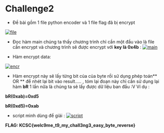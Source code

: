 # **Challenge2**
- Đề bài gồm 1 file python encoder và 1 file flag đã bị encrypt

[![file](https://raw.githubusercontent.com/dungbn123/KMA-Recruit-WriteUp/main/Screenshot%202022-01-30%20191854.png "file")](http://https://raw.githubusercontent.com/dungbn123/KMA-Recruit-WriteUp/main/Screenshot%202022-01-30%20191854.png "file")



- Đọc hàm main chúng ta thấy chương trình chỉ cần một đầu vào là file cần encrypt và chương trình sẽ được encrypt với **key là 0x4b**  :
[![main](https://raw.githubusercontent.com/dungbn123/KMA-Recruit-WriteUp/main/Screenshot%202022-01-30%20192139.png "main")](http://https://raw.githubusercontent.com/dungbn123/KMA-Recruit-WriteUp/main/Screenshot%202022-01-30%20192139.png "main")



- Hàm encrypt data: 

[![encr](https://raw.githubusercontent.com/dungbn123/KMA-Recruit-WriteUp/main/Screenshot%202022-01-30%20192441.png "encr")](http://https://raw.githubusercontent.com/dungbn123/KMA-Recruit-WriteUp/main/Screenshot%202022-01-30%20192441.png "encr")
- Hàm encrypt này sẽ lấy từng bit của của byte rồi sử dụng phép toán** OR ** để nhét lại bit vào result..... , tóm lại đoạn này chỉ cần sử dụng lại hàm **bR** 1 lần nữa là chúng ta sẽ lấy được dữ liệu ban đầu :V 
Ví dụ :

**bR(0xab)=0xd5**

**bR(0xd5)=0xab**

- script mình dùng để giải :
[![script](https://raw.githubusercontent.com/dungbn123/KMA-Recruit-WriteUp/main/Screenshot%202022-01-30%20194224.png "script")](https://raw.githubusercontent.com/dungbn123/KMA-Recruit-WriteUp/main/Screenshot%202022-01-30%20194224.png "script")

**FLAG: KCSC{welc9me_t9_my_chall3ng3_easy_byte_reverse}**
